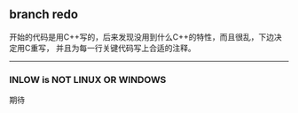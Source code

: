 ## branch redo

开始的代码是用C++写的，后来发现没用到什么C++的特性，而且很乱，下边决定用C重写，
并且为每一行关键代码写上合适的注释。

------------

### INLOW is NOT LINUX OR WINDOWS

期待
